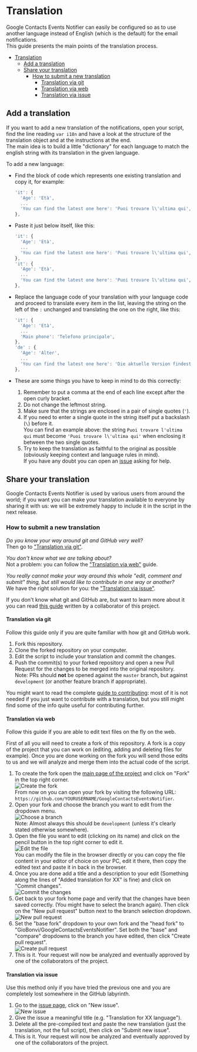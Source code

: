 # Translation

Google Contacts Events Notifier can easily be configured so as to use another
language instead of English (which is the default) for the email
notifications.  
This guide presents the main points of the translation process.

<!-- TOC -->

- [Translation](#translation)
  - [Add a translation](#add-a-translation)
  - [Share your translation](#share-your-translation)
    - [How to submit a new translation](#how-to-submit-a-new-translation)
      - [Translation via git](#translation-via-git)
      - [Translation via web](#translation-via-web)
      - [Translation via issue](#translation-via-issue)

<!-- /TOC -->

## Add a translation

If you want to add a new translation of the notifications, open your script,
find the line reading `var i18n` and have a look at the structure of the translation
object and at the instructions at the end.  
The main idea is to build a little "dictionary" for each language to match the english
string with its translation in the given language.

To add a new language:

- Find the block of code which represents one existing translation and copy it,
  for example:  

  ```javascript
  'it': {
    'Age': 'Età',
    ...
    'You can find the latest one here': 'Puoi trovare l\'ultima qui',
  },
  ```
- Paste it just below itself, like this:
  ```javascript
  'it': {
    'Age': 'Età',
    ...
    'You can find the latest one here': 'Puoi trovare l\'ultima qui',
  },
  'it': {
    'Age': 'Età',
    ...
    'You can find the latest one here': 'Puoi trovare l\'ultima qui',
  },
  ```
- Replace the language code of your translation with your language code and
  proceed to translate every item in the list, leaving the string on the left of
  the `:` unchanged and translating the one on the right, like this:

  ```javascript
  'it': {
    'Age': 'Età',
    ...
    'Main phone': 'Telefono principale',
  },
  'de' : {
    'Age': 'Alter',
    ...
    'You can find the latest one here': 'Die aktuelle Version findest du hier',
  },
  ```
- These are some things you have to keep in mind to do this correctly:
  1. Remember to put a comma at the end of each line except after the open curly
     bracket.
  2. Do not change the leftmost string.
  3. Make sure that the strings are enclosed in a pair of single quotes (`'`).
  4. If you need to enter a single quote in the string itself put a backslash
     (`\`) before it.  
     You can find an example above: the string `Puoi trovare l'ultima qui` must
     become `'Puoi trovare l\'ultima qui'` when enclosing it between the two
     single quotes.
  5. Try to keep the translation as faithful to the original as possible (obviously
     keeping context and language rules in mind).  
     If you have any doubt you can open an [issue][Project issue page] asking
     for help.

## Share your translation

Google Contacts Events Notifier is used by various users from around the world; if
you want you can make your translation available to everyone by sharing it with us:
we will be extremely happy to include it in the script in the next release.

### How to submit a new translation

*Do you know your way around git and GitHub very well?*  
Then go to ["Translation via git"][Translation via git].

*You don't know what we are talking about?*  
Not a problem: you can follow the ["Translation via web"][Translation via web] guide.

*You really cannot make your way around this whole "edit, comment and submit" thing,
but still would like to contribute in one way or another?*  
We have the right solution for you: the ["Translation via issue"][Translation via
issue].

If you don't know what git and GitHub are, but want to learn more about it you can
read [this guide][git-guide.md] written by a collaborator of this project.

#### Translation via git

Follow this guide only if you are quite familiar with how git and GitHub work.

1. Fork this repository.
2. Clone the forked repository on your computer.
3. Edit the script to include your translation and commit the changes.
4. Push the commit(s) to your forked repository and open a new Pull Request for the
   changes to be merged into the original repository.  
   Note: PRs should **not** be opened against the `master` branch, but against `development`
   (or another feature branch if appropriate).

You might want to read the complete [guide to contributing][CONTRIBUTING.md]: most
of it is not needed if you just want to contribute with a translation, but you
still might find some of the info quite useful for contributing further.

#### Translation via web

Follow this guide if you are able to edit text files on the fly on the web.

First of all you will need to create a fork of this repository. A fork is a copy
of the project that you can work on (editing, adding and deleting files for
example). Once you are done working on the fork you will send those edits to us
and we will analyze and merge them into the actual code of the script.

1. To create the fork open the [main page of the project][Project main page] and
   click on "Fork" in the top right corner.  
   ![Create the fork][Create fork image]  
   From now on you can open your fork by visiting the following URL:
   `https://github.com/YOURUSERNAME/GoogleContactsEventsNotifier`.
2. Open your fork and choose the branch you want to edit from the
   dropdown menu.  
   ![Choose a branch][Choose branch image]  
   Note: Almost always this should be `development` (unless it's clearly stated
   otherwise somewhere).
3. Open the file you want to edit (clicking on its name) and click on the pencil
   button in the top right corner to edit it.  
   ![Edit the file][Edit file image]  
   You can modify the file in the browser directly or you can copy the file content
   in your editor of choice on your PC, edit it there, then copy the edited text
   and paste it in back in the browser.
4. Once you are done add a title and a description to your edit (Something along
   the lines of "Added translation for XX" is fine) and click on
   "Commit changes".  
   ![Commit the changes][Commit changes image]
5. Get back to your fork home page and verify that the changes have been saved
   correctly. (You might have to select the branch again). Then click on the
   "New pull request" button next to the branch selection dropdown.  
   ![New pull request][New PR image]
6. Set the "base fork" dropdown to your own fork and the "head fork" to
   "GioBonvi/GoogleContactsEventsNotifier". Set both the "base" and "compare"
   dropdowns to the branch you have edited, then click "Create pull request".  
   ![Create pull request][Create PR image]
7. This is it. Your request will now be analyzed and eventually approved by one
   of the collaborators of the project.

#### Translation via issue

Use this method only if you have tried the previous one and you are completely
lost somewhere in the GitHub labyrinth.

1. Go to the [issue page][Project issue page], click on "New issue".  
   ![New issue][New issue image]
2. Give the issue a meaningful title (e.g. "Translation for XX language").
3. Delete all the pre-compiled text and paste the new translation (just the
   translation, not the full script), then click on "Submit new issue".
4. This is it. Your request will now be analyzed and eventually approved by one
   of the collaborators of the project.

[Project issue page]: https://github.com/GioBonvi/GoogleContactsEventsNotifier/issues
[Project main page]: https://github.com/GioBonvi/GoogleContactsEventsNotifier
[Translation via git]: #translation-via-git
[Translation via web]: #translation-via-web
[Translation via issue]: #translation-via-issue
[CONTRIBUTING.md]: ../.github/CONTRIBUTING.md
[git-guide.md]: git-guide.md
[Create fork image]: ../images/docs/create_fork.png
[Choose branch image]: ../images/docs/choose_branch.png
[Edit file image]: ../images/docs/edit_file.png
[Commit changes image]: ../images/docs/commit_changes.png
[New PR image]: ../images/docs/new_PR.png
[Create PR image]: ../images/docs/create_PR.png
[New issue image]: ../images/docs/new_issue.png